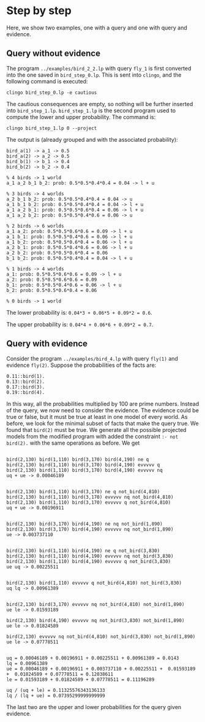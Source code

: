 # Step by step
Here, we show two examples, one with a query and one with query and evidence.

## Query without evidence
The program `../examples/bird_2_2.lp` with query `fly_1` is first converted into the one saved in `bird_step_0.lp`.
This is sent into `clingo`, and the following command is executed:
```
clingo bird_step_0.lp -e cautious
```
The cautious consequences are empty, so nothing will be further inserted into `bird_step_1.lp`.
`bird_step_1.lp` is the second program used to compute the lower and upper probability.
The command is:
```
clingo bird_step_1.lp 0 --project
```
The output is (already grouped and with the associated probability):
```
bird_a(1) -> a_1 -> 0.5
bird_a(2) -> a_2 -> 0.5
bird_b(1) -> b_1 -> 0.4
bird_b(2) -> b_2 -> 0.4

% 4 birds -> 1 world
a_1 a_2 b_1 b_2: prob: 0.5*0.5*0.4*0.4 = 0.04 -> l + u

% 3 birds -> 4 worlds
a_2 b_1 b_2: prob: 0.5*0.5*0.4*0.4 = 0.04 -> u
a_1 b_1 b_2: prob: 0.5*0.5*0.4*0.4 = 0.04 -> l + u
a_1 a_2 b_1: prob: 0.5*0.5*0.6*0.4 = 0.06 -> l + u
a_1 a_2 b_2: prob: 0.5*0.5*0.4*0.6 = 0.06 -> u

% 2 birds -> 6 worlds
a_1 a_2: prob: 0.5*0.5*0.6*0.6 = 0.09 -> l + u
a_1 b_1: prob: 0.5*0.5*0.4*0.6 = 0.06 -> l + u
a_1 b_2: prob: 0.5*0.5*0.6*0.4 = 0.06 -> l + u
a_2 b_1: prob: 0.5*0.5*0.4*0.6 = 0.06 -> l + u
a_2 b_2: prob: 0.5*0.5*0.6*0.4 = 0.06
b_1 b_2: prob: 0.5*0.5*0.4*0.4 = 0.04 -> l + u

% 1 birds -> 4 worlds
a_1: prob: 0.5*0.5*0.6*0.6 = 0.09 -> l + u
a_2: prob: 0.5*0.5*0.6*0.6 = 0.09
b_1: prob: 0.5*0.5*0.4*0.6 = 0.06 -> l + u
b_2: prob: 0.5*0.5*0.6*0.4 = 0.06

% 0 birds -> 1 world
```
The lower probability is: `0.04*3 + 0.06*5 + 0.09*2 = 0.6`.

The upper probability is: `0.04*4 + 0.06*6 + 0.09*2 = 0.7`.

## Query with evidence
Consider the program `../examples/bird_4.lp` with query `fly(1)` and evidence `fly(2)`.
Suppose the probabilities of the facts are:
```
0.11::bird(1).
0.13::bird(2).
0.17::bird(3).
0.19::bird(4).
```
In this way, all the probabilities multiplied by 100 are prime numbers.
Instead of the query, we now need to consider the evidence.
The evidence could be true or false, but it must be true at least in one model of every world.
As before, we look for the minimal subset of facts that make the query true.
We found that `bird(2)` must be true.
We generate all the possible projected models from the modified program with added the constraint `:- not bird(2).` with the same operations as before.
We get
```

bird(2,130) bird(1,110) bird(3,170) bird(4,190) ne q
bird(2,130) bird(1,110) bird(3,170) bird(4,190) evvvvv q
bird(2,130) bird(1,110) bird(3,170) bird(4,190) evvvvv nq
uq + ue -> 0.00046189


bird(2,130) bird(1,110) bird(3,170) ne q not_bird(4,810)
bird(2,130) bird(1,110) bird(3,170) evvvvv nq not_bird(4,810)
bird(2,130) bird(1,110) bird(3,170) evvvvv q not_bird(4,810)
uq + ue -> 0.00196911


bird(2,130) bird(3,170) bird(4,190) ne nq not_bird(1,890)
bird(2,130) bird(3,170) bird(4,190) evvvvv nq not_bird(1,890)
ue -> 0.003737110


bird(2,130) bird(1,110) bird(4,190) ne q not_bird(3,830)
bird(2,130) bird(1,110) bird(4,190) evvvvv nq not_bird(3,830)
bird(2,130) bird(1,110) bird(4,190) evvvvv q not_bird(3,830)
ue uq -> 0.00225511


bird(2,130) bird(1,110) evvvvv q not_bird(4,810) not_bird(3,830)
uq lq -> 0.00961389


bird(2,130) bird(3,170) evvvvv nq not_bird(4,810) not_bird(1,890)
ue le -> 0.01593189

bird(2,130) bird(4,190) evvvvv nq not_bird(3,830) not_bird(1,890)
ue le -> 0.01824589

bird(2,130) evvvvv nq not_bird(4,810) not_bird(3,830) not_bird(1,890)
ue le -> 0.07778511


uq = 0.00046189 + 0.00196911 + 0.00225511 + 0.00961389 = 0.0143
lq = 0.00961389
ue = 0.00046189 + 0.00196911 + 0.003737110 + 0.00225511 +  0.01593189 +  0.01824589 + 0.07778511 = 0.12038611
le = 0.01593189 + 0.01824589 + 0.07778511 = 0.11196289

uq / (uq + le) = 0.11325576343136133
lq / (lq + ue) = 0.07395299999999999
```
The last two are the upper and lower probabilities for the query given evidence.
